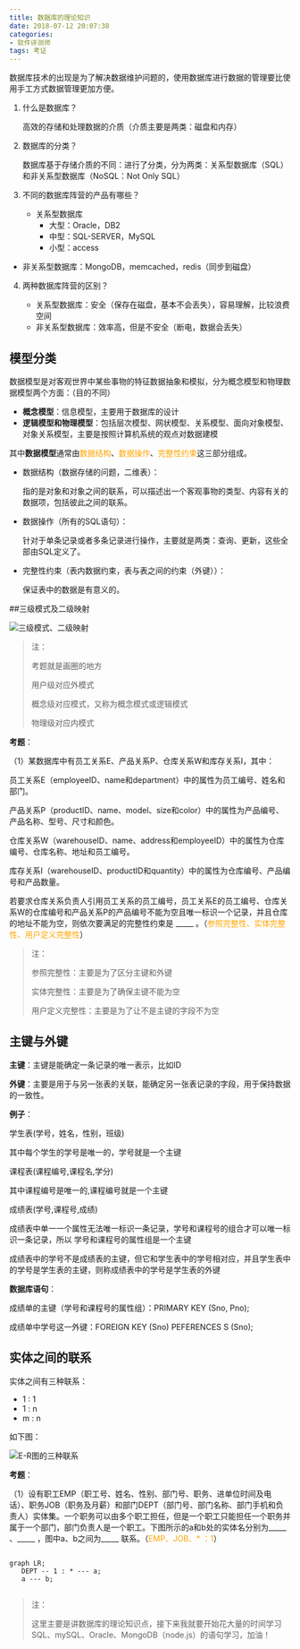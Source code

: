 ```yaml
---
title: 数据库的理论知识
date: 2018-07-12 20:07:38
categories: 
- 软件评测师
tags: 考证
---
```


数据库技术的出现是为了解决数据维护问题的，使用数据库进行数据的管理要比使用手工方式数据管理更加方便。

1. 什么是数据库？

   高效的存储和处理数据的介质（介质主要是两类：磁盘和内存）
   
2. 数据库的分类？

   数据库基于存储介质的不同：进行了分类，分为两类：关系型数据库（SQL）和非关系型数据库（NoSQL：Not Only SQL）

3. 不同的数据库阵营的产品有哪些？
  
   * 关系型数据库
     * 大型：Oracle，DB2
     * 中型：SQL-SERVER，MySQL
     * 小型：access
  * 非关系型数据库：MongoDB，memcached，redis（同步到磁盘）

4. 两种数据库阵营的区别？
  
   * 关系型数据库：安全（保存在磁盘，基本不会丢失），容易理解，比较浪费空间
   * 非关系型数据库：效率高，但是不安全（断电，数据会丢失）
         

## 模型分类

数据模型是对客观世界中某些事物的特征数据抽象和模拟，分为概念模型和物理数据模型两个方面：（目的不同）

* **概念模型**：信息模型，主要用于数据库的设计
* **逻辑模型和物理模型**：包括层次模型、网状模型、关系模型、面向对象模型、对象关系模型，主要是按照计算机系统的观点对数据建模

其中**数据模型**通常由<font color="orange">数据结构</font>、<font color="orange">数据操作</font>、<font color="orange">完整性约束</font>这三部分组成。

* 数据结构（数据存储的问题，二维表）：

  指的是对象和对象之间的联系，可以描述出一个客观事物的类型、内容有关的数据项，包括彼此之间的联系。
  
* 数据操作（所有的SQL语句）：

  针对于单条记录或者多条记录进行操作，主要就是两类：查询、更新，这些全部由SQL定义了。

* 完整性约束（表内数据约束，表与表之间的约束（外键））：

  保证表中的数据是有意义的。
  
##三级模式及二级映射

![三级模式、二级映射](https://blogres.yuti.site/model.jpg)

> 注：
> 
> 考题就是画圈的地方
> 
> 用户级对应外模式
> 
> 概念级对应模式，又称为概念模式或逻辑模式
> 
> 物理级对应内模式


**考题**：

（1）某数据库中有员工关系E、产品关系P、仓库关系W和库存关系I，其中：

员工关系E（employeeID、name和department）中的属性为员工编号、姓名和部门。

产品关系P（productID、name、model、size和color）中的属性为产品编号、产品名称、型号、尺寸和颜色。

仓库关系W（warehouseID、name、address和employeeID）中的属性为仓库编号、仓库名称、地址和员工编号。

库存关系I（warehouseID、productID和quantity）中的属性为仓库编号、产品编号和产品数量。

若要求仓库关系负责人引用员工关系的员工编号，员工关系E的员工编号、仓库关系W的仓库编号和产品关系P的产品编号不能为空且唯一标识一个记录，并且仓库的地址不能为空，则依次要满足的完整性约束是 \_\_\_\_\_ 。（<font color=orange>参照完整性、实体完整性、用户定义完整性</font>）

> 注：
> 
> 参照完整性：主要是为了区分主键和外键
> 
> 实体完整性：主要是为了确保主键不能为空
> 
> 用户定义完整性：主要是为了让不是主键的字段不为空
> 

## 主键与外键

**主键**：主键是能确定一条记录的唯一表示，比如ID

**外键**：主要是用于与另一张表的关联，能确定另一张表记录的字段，用于保持数据的一致性。

**例子**：

学生表(学号，姓名，性别，班级) 

其中每个学生的学号是唯一的，学号就是一个主键 

课程表(课程编号,课程名,学分) 

其中课程编号是唯一的,课程编号就是一个主键 

成绩表(学号,课程号,成绩) 

成绩表中单一一个属性无法唯一标识一条记录，学号和课程号的组合才可以唯一标识一条记录，所以 学号和课程号的属性组是一个主键 

成绩表中的学号不是成绩表的主键，但它和学生表中的学号相对应，并且学生表中的学号是学生表的主键，则称成绩表中的学号是学生表的外键

**数据库语句**： 

成绩单的主键（学号和课程号的属性组）：PRIMARY KEY (Sno, Pno);

成绩单中学号这一外键：FOREIGN KEY (Sno) PEFERENCES S (Sno);



## 实体之间的联系

实体之间有三种联系：

* 1 : 1
* 1 : n
* m : n

如下图：

![E-R图的三种联系](https://blogres.yuti.site/relationship.jpg)

**考题**：

（1）设有职工EMP（职工号、姓名、性别、部门号、职务、进单位时间及电话）、职务JOB（职务及月薪）和部门DEPT（部门号、部门名称、部门手机和负责人）实体集。一个职务可以由多个职工担任，但是一个职工只能担任一个职务并属于一个部门，部门负责人是一个职工。下图所示的a和b处的实体名分别为\_\_\_\_\_ 、\_\_\_\_\_ ，图中a、b之间为\_\_\_\_\_ 联系。（<font color=orange>EMP、JOB、* ：1</font>）

```seq

graph LR;
   DEPT -- 1 : * --- a;
   a --- b;
   
```

> 注： 
> 
> 这里主要是讲数据库的理论知识点，接下来我就要开始花大量的时间学习SQL、mySQL、Oracle、MongoDB（node.js）的语句学习，加油！